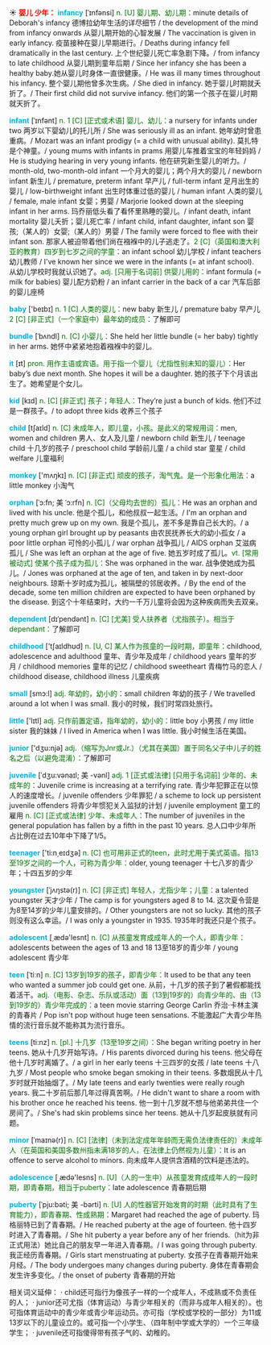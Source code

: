 ☀ <font color="red">**婴儿 少年：**</font>
<font color="sky blue">**infancy**</font> [ˈɪnfənsi]
<font color="rgb(227, 108, 9)">n. [U] 婴儿期、幼儿期：</font>minute details of Deborah's infancy 德博拉幼年生活的详尽细节 / the development of the mind from infancy onwards 从婴儿期开始的心智发展 / The vaccination is given in early infancy. 疫苗接种在婴儿早期进行。/ Deaths during infancy fell dramatically in the last century. 上个世纪婴儿死亡率急剧下降。/ from infancy to late childhood 从婴儿期到童年后期 / Since her infancy she has been a healthy baby.她从婴儿时身体一直很健康。/ He was ill many times throughout his infancy. 整个婴儿期他曾多次生病。/ She died in infancy. 她于婴儿时期就夭折了。/ Their first child did not survive infancy. 他们的第一个孩子在婴儿时期就天折了。
           
<font color="sky blue">**infant**</font> [ˈɪnfənt]
<font color="rgb(227, 108, 9)">n. 1 [C] [正式或术语] 婴儿、幼儿：</font>a nursery for infants under two 两岁以下婴幼儿的托儿所 / She was seriously ill as an infant. 她年幼时曾患重病。/ Mozart was an infant prodigy (= a child with unusual ability). 莫扎特是个神童。/ young mums with infants in prams 用婴儿车推着宝宝的年轻妈妈 / He is studying hearing in very young infants. 他在研究新生婴儿的听力。/ month-old, two-month-old infant 一个月大的婴儿；两个月大的婴儿 / newborn infant 新生儿 / premature, preterm infant 早产儿 / full-term infant 足月出生的婴儿 / low-birthweight infant 出生时体重过低的婴儿 / human infant 人类的婴儿 / female, male infant 女婴；男婴 / Marjorie looked down at the sleeping infant in her arms. 玛乔丽低头看了看怀里熟睡的婴儿。/ infant death, infant mortality 婴儿夭折；婴儿死亡率 / infant child, infant daughter, infant son 婴孩;（某人的）女婴;（某人的）男婴 / The family were forced to flee with their infant son. 那家人被迫带着他们尚在襁褓中的儿子逃走了。<font color="rgb(227, 108, 9)">2 [C]（英国和澳大利亚的教育）四岁到七岁之间的学童：</font>an infant school 幼儿学校 / infant teachers 幼儿教师 / I've known her since we were in the infants (= at infant school). 从幼儿学校时我就认识她了。<font color="rgb(227, 108, 9)">adj. [只用于名词前] 供婴儿用的：</font>infant formula (= milk for babies) 婴儿配方奶粉 / an infant carrier in the back of a car 汽车后部的婴儿座椅

<font color="sky blue">**baby**</font> ['beɪbɪ] 
<font color="rgb(227, 108, 9)">n. 1 [C] 人类的婴儿：</font>new baby 新生儿 / premature baby 早产儿 <font color="rgb(227, 108, 9)">2 [C] [非正式]（一个家庭中）最年幼的成员：</font>了解即可
           
<font color="sky blue">**bundle**</font> [ˈbʌndl]
<font color="rgb(227, 108, 9)">n. [C] 小婴儿：</font>She held her little bundle (= her baby) tightly in her arms. 她怀中紧紧地抱着襁褓中的婴儿。

<font color="sky blue">**it**</font> [ɪt] 
<font color="rgb(227, 108, 9)">pron. 用作主语或宾语。用于指一个婴儿（尤指性别未知的婴儿）：</font>Her baby’s due next month. She hopes it will be a daughter. 她的孩子下个月该出生了。她希望是个女儿。

<font color="sky blue">**kid**</font> [kɪd] 
<font color="rgb(227, 108, 9)">n. [C] [非正式] 孩子；年轻人：</font>They’re just a bunch of kids. 他们不过是一群孩子。/ to adopt three kids 收养三个孩子

<font color="sky blue">**child**</font> [tʃaɪld] 
<font color="rgb(227, 108, 9)">n. [C] 未成年人，即儿童，小孩。是此义的常规用词：</font>men, women and children 男人、女人及儿童 / newborn child 新生儿 / teenage child 十几岁的孩子 / preschool child 学龄前儿童 / a child star 童星 / child welfare 儿童福利

<font color="sky blue">**monkey**</font> ['mʌŋkɪ] 
<font color="rgb(227, 108, 9)">n. [C] [非正式] 顽皮的孩子，淘气鬼。是一个形象化用法：</font>a little monkey 小淘气
           
<font color="sky blue">**orphan**</font> [ˈɔ:fn; 美 ˈɔ:rfn]
<font color="rgb(227, 108, 9)">n. [C]（父母均去世的）孤儿：</font>He was an orphan and lived with his uncle. 他是个孤儿，和他叔叔一起生活。/ I'm an orphan and pretty much grew up on my own. 我是个孤儿，差不多是靠自己长大的。/ a young orphan girl brought up by peasants 由农民抚养长大的幼小孤女 / a poor little orphan 可怜的小孤儿 / war orphan 战争孤儿 / AIDS orphan 艾滋病孤儿 / She was left an orphan at the age of five. 她五岁时成了孤儿。<font color="rgb(227, 108, 9)">vt. [常用被动式] 使某个孩子成为孤儿：</font>She was orphaned in the war. 战争使她成为孤儿。/ Jones was orphaned at the age of ten, and taken in by next-door neighbours. 琼斯十岁时成为孤儿，被隔壁的邻居收养。/ By the end of the decade, some ten million children are expected to have been orphaned by the disease. 到这个十年结束时，大约一千万儿童将会因为这种疾病而失去双亲。
           
<font color="sky blue">**dependent**</font> [dɪˈpendənt]
<font color="rgb(227, 108, 9)">n. [C] [尤美] 受人扶养者（尤指孩子）。相当于dependant：</font>了解即可

<font color="sky blue">**childhood**</font> ['tʃaɪldhʊd] 
<font color="rgb(227, 108, 9)">n. [U, C] 某人作为孩童的一段时期，即童年：</font>childhood, adolescence and adulthood 童年、青少年及成年 / childhood years 童年的岁月 / childhood memories 童年的记忆 / childhood sweetheart 青梅竹马的恋人 / childhood disease, childhood illness 儿童疾病

<font color="sky blue">**small**</font> [smɔ:l] 
<font color="rgb(227, 108, 9)">adj. 年幼的，幼小的：</font>small children 年幼的孩子 / We travelled around a lot when I was small. 我小的时候，我们时常四处旅行。

<font color="sky blue">**little**</font> ['lɪtl] 
<font color="rgb(227, 108, 9)">adj. 只作前置定语，指年幼的，幼小的：</font>little boy 小男孩 / my little sister 我的妹妹 / I lived in America when I was little. 我小时候生活在美国。

<font color="sky blue">**junior**</font> ['dӡu:njə] 
<font color="rgb(227, 108, 9)">adj.（缩写为Jnr或Jr.）（尤其在美国）置于同名父子中儿子的姓名之后（以避免混淆）：</font>了解即可
           
<font color="sky blue">**juvenile**</font> [ˈdʒu:vənaɪl; 美 -vənl]
<font color="rgb(227, 108, 9)">adj. 1 [正式或法律] [只用于名词前] 少年的、未成年的：</font>Juvenile crime is increasing at a terrifying rate. 青少年犯罪正在以惊人的速度增长。/ juvenile offenders 少年罪犯 / a scheme to lock up persistent juvenile offenders 将青少年惯犯关入监狱的计划 / juvenile employment 童工的雇用 <font color="rgb(227, 108, 9)">n. [C] [正式或法律] 少年、未成年人：</font>The number of juveniles in the general population has fallen by a fifth in the past 10 years. 总人口中少年所占比例在过去10年中下降了1/5。

<font color="sky blue">**teenager**</font> ['ti:n͵eɪdӡə] 
<font color="rgb(227, 108, 9)">n. [C] 也可用非正式的teen，此时尤用于美式英语。指13至19岁之间的一个人，可称为青少年：</font>older, young teenager 十七八岁的青少年；十四五岁的少年
           
<font color="sky blue">**youngster**</font> [ˈjʌŋstə(r)]
<font color="rgb(227, 108, 9)">n. [C] [非正式] 年轻人，尤指少年；儿童：</font>a talented youngster 天才少年 / The camp is for youngsters aged 8 to 14. 这次夏令营是为8至14岁的少年儿童安排的。/ Other youngsters are not so lucky. 其他的孩子则没有这么幸运。/ I was only a youngster in 1935. 1935年时我还只是个孩子。

<font color="sky blue">**adolescent**</font> [͵ædə'lesnt] 
<font color="rgb(227, 108, 9)">n. [C] 从孩童发育成成年人的一个人，即青少年：</font>adolescents between the ages of 13 and 18 13至18岁的青少年 / young adolescent 青少年
                      
<font color="sky blue">**teen**</font> [ˈtiːn] 
<font color="rgb(227, 108, 9)">n. [C] 13岁到19岁的孩子，即青少年：</font>It used to be that any teen who wanted a summer job could get one. 从前，十几岁的孩子到了暑假都能找着活干。<font color="rgb(227, 108, 9)">adj.（电影、杂志、乐队或活动）面（13到19岁的）向青少年的、由（13到19岁的）青少年完成的：</font>a teen movie starring George Carlin 乔治·卡林主演的青春片 / Pop isn't pop without huge teen sensations. 不能激起广大青少年热情的流行音乐就不能称其为流行音乐。
           
<font color="sky blue">**teens**</font> [ti:nz]
<font color="rgb(227, 108, 9)">n. [pl.] 十几岁（13至19岁之间）：</font>She began writing poetry in her teens. 她从十几岁开始写诗。/ His parents divorced during his teens. 他父母在他十几岁时离婚了。/ a girl in her early teens 十三四岁的女孩 / late teens 十八九岁 / Most people who smoke began smoking in their teens. 多数烟民从十几岁时就开始抽烟了。/ My late teens and early twenties were really rough years. 我二十岁前后那几年过得真苦啊。/ He didn't want to share a room with his brother once he reached his teens. 他一到十几岁就不想与他弟弟共住一个房间了。/ She's had skin problems since her teens. 她从十几岁起皮肤就有问题。

<font color="sky blue">**minor**</font> [ˈmaɪnə(r)]
<font color="rgb(227, 108, 9)">n. [C] [法律]（未到法定成年年龄而无需负法律责任的）未成年人（在英国和美国多数州指未满18岁的人，在法律上仍然视为儿童）：</font>It is an offence to serve alcohol to minors. 向未成年人提供含酒精的饮料是违法的。

<font color="sky blue">**adolescence**</font> [͵ædə'lesns] 
<font color="rgb(227, 108, 9)">n. [U]（人的一生中）从孩童发育成成年人的一段时期，即青春期，相当于puberty：</font>late adolescence 青春期后期
           
<font color="sky blue">**puberty**</font> [ˈpju:bəti; 美 -bərti]
<font color="rgb(227, 108, 9)">n. [U] 人的性器官开始发育的时期（此时具有了生育能力），即青春期、性成熟期：</font>Margaret had reached the age of puberty. 玛格丽特已到了青春期。/ He reached puberty at the age of fourteen. 他十四岁时进入了青春期。/ She hit puberty a year before any of her friends.（hit为非正式用法）她比自己的朋友早一年进入青春期。/ I was going through puberty. 我正经历青春期。/ Girls start menstruating at puberty. 女孩子在青春期开始来月经。/ The body undergoes many changes during puberty. 身体在青春期会发生许多变化。/ the onset of puberty 青春期的开始

相关词义延伸：
· child还可指行为像孩子一样的一个成年人，不成熟或不负责任的人；
· junior还可尤指（体育运动）与青少年相关的（而非与成年人相关的）。也可指体育运动中的青少年或青少年运动员。亦可指（学校或学校的一部分）为11或13岁以下的儿童设立的。或可指一个小学生、（四年制中学或大学的）一个三年级学生；
· juvenile还可指傻得带有孩子气的、幼稚的。
